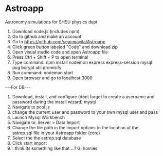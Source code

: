 # Astroapp

Astronomy simulations for SHSU physics dept

1. Download node.js (includes npm)
2. Go to github and make an account
3. Go to https://github.com/seanmavila/Astroapp
4. Click green button labeled "Code" and download zip
5. Open visual studio code and open Astroapp file
6. Press Ctrl + Shift + P to open terminal
7. Type command: npm install nodemon express express-session mysql pug bcrypt util.promisify
8. Run command: nodemon start
9. Open browser and go to localhost:3000

---For DB---

1. Download, install, and configure (dont forget to create a username and password during the install wizard) mysql
2. Navigate to pool.js
3. change the current user and password to your own mysql user and pass
4. Launch Mysql Workbench
5. Navigate to: Server > Data Import
6. Change the file path in the import options to the location of the astrop.sql file in your Astroapp folder (core)
7. Select the the astrop.sql database
8. Click start import
9. I think its something like that....? Gl homies
